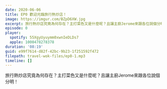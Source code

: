 ```yaml
---
date: 2020-06-06
title: EP0 歡迎光臨旅行熱炒店！
image: https://imgur.com/BZpD6XW.jpg
excerpt: 旅行熱炒店究竟為何存在？主打菜色又是什麼呢？且讓主廚Jerome來跟各位說個分明！
episode: 0
player:
  spotify: 55XgyUyuymm0xwnIeDLDs7
  apple: 1000478278378
duration: '08:19'
guid: e99f7614-d82f-42bc-9b23-1f251592f472
filepath: travel-wok-files/ep0-1.mp3
timeline: []
---
```


旅行熱炒店究竟為何存在？主打菜色又是什麼呢？且讓主廚Jerome來跟各位說個分明！

